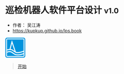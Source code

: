 <!-- _coverpage.md -->

# 巡检机器人软件平台设计 <small> v1.0 </small>

- 作者： 吴江涛
- https://kupkup.github.io/lps.book

![logo](/zh-cn/Images/LonLogo_64px.png)

> [开始](/zh-cn/1.系统介绍)

<!-- ![color](#fefefe) -->
